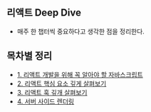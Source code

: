 ## 리액트 Deep Dive

- 매주 한 챕터씩 중요하다고 생각한 점을 정리한다.

## 목차별 정리

- [1. 리액트 개발을 위해 꼭 알아야 할 자바스크립트](1.%20리액트%20개발을%20위해%20꼭%20알아야%20할%20자바스크립트/)
- [2. 리액트 핵심 요소 깊게 살펴보기](2.%20리액트%20핵심%20요소%20깊게%20살펴보기/)
- [3. 리액트 훅 깊개 살펴보기](3.%20리엑트%20훅%20깊게%20살펴보기/)
- [4. 서버 사이드 렌더링](4.%20서버%20사이드%20렌더링/)

